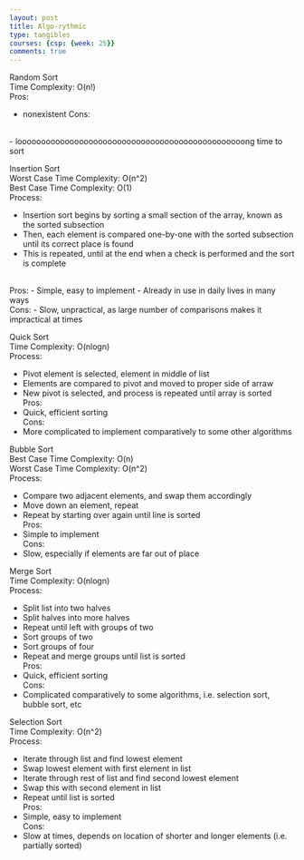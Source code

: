 ```yaml
---
layout: post
title: Algo-rythmic
type: tangibles
courses: {csp: {week: 25}}
comments: true
---
```


Random Sort
<br>
Time Complexity: O(n!)
<br>
Pros:
<br>
 - nonexistent
Cons:
<br>
 - loooooooooooooooooooooooooooooooooooooooooooooooong time to sort

Insertion Sort
<br>
Worst Case Time Complexity: O(n^2)<br>
Best Case Time Complexity: O(1)<br>
Process:<br>
 - Insertion sort begins by sorting a small section of the array, known as the sorted subsection
 - Then, each element is compared one-by-one with the sorted subsection until its correct place is found
 - This is repeated, until at the end when a check is performed and the sort is complete
<br>
Pros:
 - Simple, easy to implement
 - Already in use in daily lives in many ways
<br>
Cons:
 - Slow, unpractical, as large number of comparisons makes it impractical at times

Quick Sort<br>
Time Complexity: O(nlogn)<br>
Process:<br>
 - Pivot element is selected, element in middle of list
 - Elements are compared to pivot and moved to proper side of arraw
 - New pivot is selected, and process is repeated until array is sorted<br>
Pros:
 - Quick, efficient sorting<br>
Cons:
 - More complicated to implement comparatively to some other algorithms<br>

Bubble Sort<br>
Best Case Time Complexity: O(n)<br>
Worst Case Time Complexity: O(n^2)<br>
Process:
 - Compare two adjacent elements, and swap them accordingly
 - Move down an element, repeat
 - Repeat by starting over again until line is sorted<br>
Pros:
 - Simple to implement<br>
Cons:
 - Slow, especially if elements are far out of place<br>

Merge Sort<br>
Time Complexity: O(nlogn)<br>
Process:
- Split list into two halves
- Split halves into more halves
- Repeat until left with groups of two
- Sort groups of two
- Sort groups of four
- Repeat and merge groups until list is sorted<br>
Pros:
 - Quick, efficient sorting<br>
Cons:
 - Complicated comparatively to some algorithms, i.e. selection sort, bubble sort, etc<br>

Selection Sort<br>
Time Complexity: O(n^2)<br>
Process: 
 - Iterate through list and find lowest element
 - Swap lowest element with first element in list
 - Iterate through rest of list and find second lowest element
 - Swap this with second element in list
 - Repeat until list is sorted<br>
Pros:
 - Simple, easy to implement<br>
Cons:
 - Slow at times, depends on location of shorter and longer elements (i.e. partially sorted)<br>